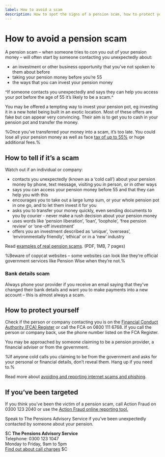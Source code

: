 ```yaml
---
label: How to avoid a scam
description: How to spot the signs of a pension scam, how to protect yourself, and what to do if you’ve been targeted.
---
```


# How to avoid a pension scam

A pension scam – when someone tries to con you out of your pension money – will often start by someone contacting you unexpectedly about:

- an investment or other business opportunity that you’ve not spoken to them about before
- taking your pension money before you’re 55
- the ways that you can invest your pension money

^If someone contacts you unexpectedly and says they can help you access your pot before the age of 55 it’s likely to be a scam.^

You may be offered a tempting way to invest your pension pot, eg investing it in a new hotel being built in an exotic location. Most of these offers are fake but can appear very convincing. Their aim is to get you to cash in your pension pot and transfer the money.

%Once you’ve transferred your money into a scam, it’s too late. You could lose all your pension money as well as face [tax of up to 55%](https://www.gov.uk/tax-on-pension/higher-tax-on-unauthorised-payments) or huge additional fees.%


## How to tell if it’s a scam

Watch out if an individual or company:

* contacts you unexpectedly (known as a ‘cold call’) about your pension money by phone, text message, visiting you in person, or in other ways
* says you can access your pension money before 55 and that they can help you with this
* encourages you to take out a large lump sum, or your whole pension pot in one go, and to let them invest it for you
* asks you to transfer your money quickly, even sending documents to you by courier - never make a rush decision about your pension money
* uses words like ‘pension liberation’, ‘loan’, ‘loophole’, ‘free pension review’ or ‘one-off investment’
* offers you an investment described as ‘unique’, ‘overseas’, ‘environmentally friendly’, ‘ethical’ or in a ‘new’ industry

Read [examples of real pension scams](http://www.pensionsadvisoryservice.org.uk/content/publications-files/uploads/members_detailed_booklet_7_page.pdf). (PDF, 1MB, 7 pages)

%Beware of copycat websites – some websites can look like they’re official government services like Pension Wise when they’re not.%

### Bank details scam

Always phone your provider if you receive an email saying that they’ve changed their bank details and want you to make payments into a new account – this is almost always a scam.

## How to protect yourself

Check if the person or company contacting you is on the [Financial Conduct Authority (FCA) Register](http://www.fca.org.uk/register) or call the FCA on 0800 111 6768. If you call the person or company back, use the phone number listed on the FCA Register.

You may be approached by someone claiming to be a pension provider, a financial adviser or from the government.

%If anyone cold calls you claiming to be from the government and asks for your personal or financial details, don’t reveal them. Hang up if you need to.%

Read more about [avoiding and reporting internet scams and phishing](https://www.gov.uk/report-suspicious-emails-websites-phishing).

## If you’ve been targeted

If you think you’ve been the victim of a pension scam, call Action Fraud on 0300 123 2040 or use the [Action Fraud online reporting tool.](http://www.actionfraud.police.uk/report-a-fraud-including-online-crime)

Speak to The Pensions Advisory Service if you’ve been unexpectedly contacted by someone about your pension.

$C
**The Pensions Advisory Service**<br />
Telephone: 0300 123 1047<br />
Monday to Friday, 9am to 5pm<br />
[Find out about call charges](https://www.gov.uk/call-charges)
$C
